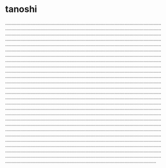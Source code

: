 # tanoshi

................................................................................................................................................................................................................................................................................................................................................................................................................................................................................................................................................................................................................................................................................................................................................................................................................................................................................................................................................................................................................................................................................................................................................................................................................................................................................................................................................................................................................................................................................................................................................................................................................................................................................................................................................................................................................................................................................................................................................................................................................................................................................................................................................................................................................................................................................................................................................................................................................................................................................................................................................................................................................................................................................................................................................................................................................................................................................................................................................................................................................................................................................................................................................................................................................................................................................................................................................................................................................................................................................